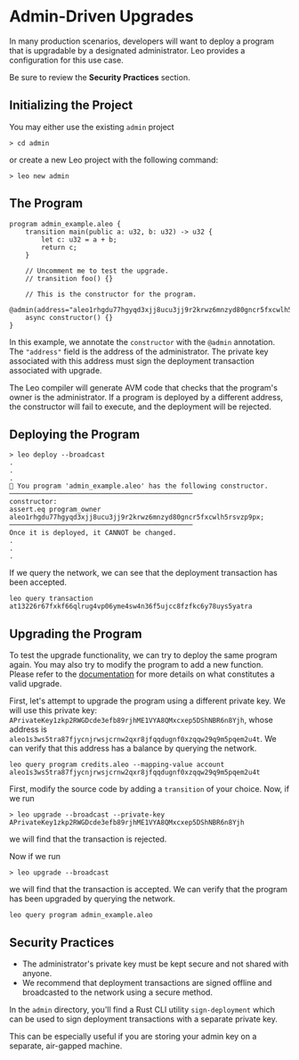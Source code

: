 # Admin-Driven Upgrades
In many production scenarios, developers will want to deploy a program that is upgradable by a designated administrator.
Leo provides a configuration for this use case.

Be sure to review the **Security Practices** section.

## Initializing the Project
You may either use the existing `admin` project
```
> cd admin
```
or create a new Leo project with the following command:
```
> leo new admin
```

## The Program

```leo
program admin_example.aleo {
    transition main(public a: u32, b: u32) -> u32 {
        let c: u32 = a + b;
        return c;
    }

    // Uncomment me to test the upgrade.
    // transition foo() {}

    // This is the constructor for the program.
    @admin(address="aleo1rhgdu77hgyqd3xjj8ucu3jj9r2krwz6mnzyd80gncr5fxcwlh5rsvzp9px")
    async constructor() {}
}
```

In this example, we annotate the `constructor` with the `@admin` annotation.
The `"address"` field is the address of the administrator.
The private key associated with this address must sign the deployment transaction associated with upgrade.

The Leo compiler will generate AVM code that checks that the program's owner is the administrator.
If a program is deployed by a different address, the constructor will fail to execute, and the deployment will be rejected.

## Deploying the Program
```
> leo deploy --broadcast
.
.
.
🔧 You program 'admin_example.aleo' has the following constructor.
──────────────────────────────────────────────
constructor:
assert.eq program_owner aleo1rhgdu77hgyqd3xjj8ucu3jj9r2krwz6mnzyd80gncr5fxcwlh5rsvzp9px;
──────────────────────────────────────────────
Once it is deployed, it CANNOT be changed.
.
.
.
```

If we query the network, we can see that the deployment transaction has been accepted.
```
leo query transaction at13226r67fxkf66qlrug4vp06yme4sw4n36f5ujcc8fzfkc6y78uys5yatra
```

## Upgrading the Program
To test the upgrade functionality, we can try to deploy the same program again.
You may also try to modify the program to add a new function.
Please refer to the [documentation](TODO) for more details on what constitutes a valid upgrade.

First, let's attempt to upgrade the program using a different private key.
We will use this private key: `APrivateKey1zkp2RWGDcde3efb89rjhME1VYA8QMxcxep5DShNBR6n8Yjh`, whose address is `aleo1s3ws5tra87fjycnjrwsjcrnw2qxr8jfqqdugnf0xzqqw29q9m5pqem2u4t`.
We can verify that this address has a balance by querying the network.
```
leo query program credits.aleo --mapping-value account aleo1s3ws5tra87fjycnjrwsjcrnw2qxr8jfqqdugnf0xzqqw29q9m5pqem2u4t
```

First, modify the source code by adding a `transition` of your choice.
Now, if we run 
```
> leo upgrade --broadcast --private-key APrivateKey1zkp2RWGDcde3efb89rjhME1VYA8QMxcxep5DShNBR6n8Yjh
```
we will find that the transaction is rejected.

Now if we run
```
> leo upgrade --broadcast
```
we will find that the transaction is accepted. 
We can verify that the program has been upgraded by querying the network.
```
leo query program admin_example.aleo
```

## Security Practices
- The administrator's private key must be kept secure and not shared with anyone.
- We recommend that deployment transactions are signed offline and broadcasted to the network using a secure method.

In the `admin` directory, you'll find a Rust CLI utility `sign-deployment` which can be used to sign deployment transactions with a separate private key.

This can be especially useful if you are storing your admin key on a separate, air-gapped machine.
